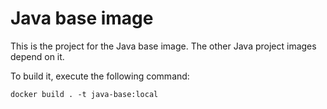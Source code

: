 # Java base image

This is the project for the Java base image. The other Java project images depend on it.


To build it, execute the following command:

```
docker build . -t java-base:local
```
